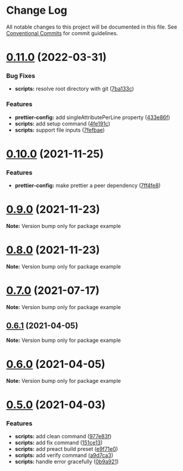 # Change Log

All notable changes to this project will be documented in this file.
See [Conventional Commits](https://conventionalcommits.org) for commit guidelines.

# [0.11.0](https://github.com/adbayb/stack/compare/v0.10.0...v0.11.0) (2022-03-31)


### Bug Fixes

* **scripts:** resolve root directory with git ([7ba133c](https://github.com/adbayb/stack/commit/7ba133c5740eee35697728651394ed5224b087ff))


### Features

* **prettier-config:** add singleAttributePerLine property ([433e86f](https://github.com/adbayb/stack/commit/433e86fc92bfc3498598e480362ef301dcd945a4))
* **scripts:** add setup command ([4fe191c](https://github.com/adbayb/stack/commit/4fe191c746652c9fd0e589ae7fae157f72f9b889))
* **scripts:** support file inputs ([7fefbae](https://github.com/adbayb/stack/commit/7fefbaec69e9d3904b655064834b7d587b3f6ea7))





# [0.10.0](https://github.com/adbayb/stack/compare/v0.9.0...v0.10.0) (2021-11-25)

### Features

-   **prettier-config:** make prettier a peer dependency ([7ff4fe8](https://github.com/adbayb/stack/commit/7ff4fe86438dbccfebe27ad71fabd2108e1b848e))

# [0.9.0](https://github.com/adbayb/stack/compare/v0.8.0...v0.9.0) (2021-11-23)

**Note:** Version bump only for package example

# [0.8.0](https://github.com/adbayb/stack/compare/v0.7.0...v0.8.0) (2021-11-23)

**Note:** Version bump only for package example

# [0.7.0](https://github.com/adbayb/stack/compare/v0.6.1...v0.7.0) (2021-07-17)

**Note:** Version bump only for package example

## [0.6.1](https://github.com/adbayb/stack/compare/v0.6.0...v0.6.1) (2021-04-05)

**Note:** Version bump only for package example

# [0.6.0](https://github.com/adbayb/stack/compare/v0.5.0...v0.6.0) (2021-04-05)

**Note:** Version bump only for package example

# [0.5.0](https://github.com/adbayb/create/compare/v0.4.0...v0.5.0) (2021-04-03)

### Features

-   **scripts:** add clean command ([977e83f](https://github.com/adbayb/create/commit/977e83fc629a021b5b8f5d501ec363ecb5a5f4c2))
-   **scripts:** add fix command ([151ce13](https://github.com/adbayb/create/commit/151ce13dc11d884973d49cc2df713f6906413e51))
-   **scripts:** add preact build preset ([e9f71e0](https://github.com/adbayb/create/commit/e9f71e0ec1defcc3f7406c7a5e4eee6fd6f20c46))
-   **scripts:** add verify command ([a9d7ca3](https://github.com/adbayb/create/commit/a9d7ca3796b6c330efb2935aae6db252757894d7))
-   **scripts:** handle error gracefully ([0b9a921](https://github.com/adbayb/create/commit/0b9a92112ff52656f7d5f622ef825f09f0bf47e4))

